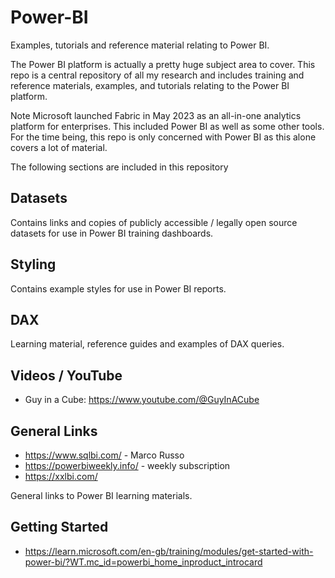 # Power-BI
Examples, tutorials and reference material relating to Power BI.

The Power BI platform is actually a pretty huge subject area to cover. This repo is a central repository of all my research and includes training and reference materials, examples, and tutorials relating to the Power BI platform.

Note Microsoft launched Fabric in May 2023 as an all-in-one analytics platform for enterprises. This included Power BI as well as some other tools. For the time being, this repo is only concerned with Power BI as this alone covers a lot of material.

The following sections are included in this repository

## Datasets
Contains links and copies of publicly accessible / legally open source datasets for use in Power BI training dashboards.

## Styling
Contains example styles for use in Power BI reports. 

## DAX
Learning material, reference guides and examples of DAX queries.

## Videos / YouTube
- Guy in a Cube: https://www.youtube.com/@GuyInACube

## General Links
- https://www.sqlbi.com/ - Marco Russo
- https://powerbiweekly.info/ - weekly subscription
- https://xxlbi.com/

General links to Power BI learning materials.

## Getting Started
- https://learn.microsoft.com/en-gb/training/modules/get-started-with-power-bi/?WT.mc_id=powerbi_home_inproduct_introcard

